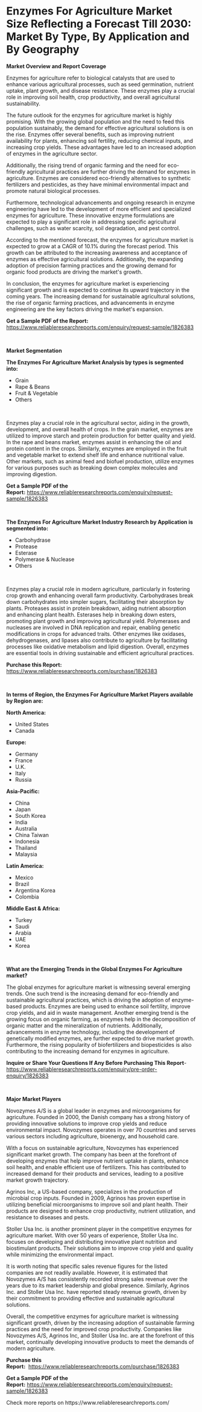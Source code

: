 <p><h1>Enzymes For Agriculture Market Size Reflecting a Forecast Till 2030: Market By Type, By Application and By Geography</h1></p><p><strong>Market Overview and Report Coverage</strong></p>
<p><p>Enzymes for agriculture refer to biological catalysts that are used to enhance various agricultural processes, such as seed germination, nutrient uptake, plant growth, and disease resistance. These enzymes play a crucial role in improving soil health, crop productivity, and overall agricultural sustainability.</p><p>The future outlook for the enzymes for agriculture market is highly promising. With the growing global population and the need to feed this population sustainably, the demand for effective agricultural solutions is on the rise. Enzymes offer several benefits, such as improving nutrient availability for plants, enhancing soil fertility, reducing chemical inputs, and increasing crop yields. These advantages have led to an increased adoption of enzymes in the agriculture sector.</p><p>Additionally, the rising trend of organic farming and the need for eco-friendly agricultural practices are further driving the demand for enzymes in agriculture. Enzymes are considered eco-friendly alternatives to synthetic fertilizers and pesticides, as they have minimal environmental impact and promote natural biological processes.</p><p>Furthermore, technological advancements and ongoing research in enzyme engineering have led to the development of more efficient and specialized enzymes for agriculture. These innovative enzyme formulations are expected to play a significant role in addressing specific agricultural challenges, such as water scarcity, soil degradation, and pest control.</p><p>According to the mentioned forecast, the enzymes for agriculture market is expected to grow at a CAGR of 10.1% during the forecast period. This growth can be attributed to the increasing awareness and acceptance of enzymes as effective agricultural solutions. Additionally, the expanding adoption of precision farming practices and the growing demand for organic food products are driving the market's growth.</p><p>In conclusion, the enzymes for agriculture market is experiencing significant growth and is expected to continue its upward trajectory in the coming years. The increasing demand for sustainable agricultural solutions, the rise of organic farming practices, and advancements in enzyme engineering are the key factors driving the market's expansion.</p></p>
<p><strong>Get a Sample PDF of the Report:</strong> <a href="https://www.reliableresearchreports.com/enquiry/request-sample/1826383">https://www.reliableresearchreports.com/enquiry/request-sample/1826383</a></p>
<p>&nbsp;</p>
<p><strong>Market Segmentation</strong></p>
<p><strong>The Enzymes For Agriculture Market Analysis by types is segmented into:</strong></p>
<p><ul><li>Grain</li><li>Rape & Beans</li><li>Fruit & Vegetable</li><li>Others</li></ul></p>
<p>&nbsp;</p>
<p><p>Enzymes play a crucial role in the agricultural sector, aiding in the growth, development, and overall health of crops. In the grain market, enzymes are utilized to improve starch and protein production for better quality and yield. In the rape and beans market, enzymes assist in enhancing the oil and protein content in the crops. Similarly, enzymes are employed in the fruit and vegetable market to extend shelf life and enhance nutritional value. Other markets, such as animal feed and biofuel production, utilize enzymes for various purposes such as breaking down complex molecules and improving digestion.</p></p>
<p><strong>Get a Sample PDF of the Report:</strong>&nbsp;<a href="https://www.reliableresearchreports.com/enquiry/request-sample/1826383">https://www.reliableresearchreports.com/enquiry/request-sample/1826383</a></p>
<p>&nbsp;</p>
<p><strong>The Enzymes For Agriculture Market Industry Research by Application is segmented into:</strong></p>
<p><ul><li>Carbohydrase</li><li>Protease</li><li>Esterase</li><li>Polymerase & Nuclease</li><li>Others</li></ul></p>
<p>&nbsp;</p>
<p><p>Enzymes play a crucial role in modern agriculture, particularly in fostering crop growth and enhancing overall farm productivity. Carbohydrases break down carbohydrates into simpler sugars, facilitating their absorption by plants. Proteases assist in protein breakdown, aiding nutrient absorption and enhancing plant health. Esterases help in breaking down esters, promoting plant growth and improving agricultural yield. Polymerases and nucleases are involved in DNA replication and repair, enabling genetic modifications in crops for advanced traits. Other enzymes like oxidases, dehydrogenases, and lipases also contribute to agriculture by facilitating processes like oxidative metabolism and lipid digestion. Overall, enzymes are essential tools in driving sustainable and efficient agricultural practices.</p></p>
<p><strong>Purchase this Report:</strong>&nbsp; <a href="https://www.reliableresearchreports.com/purchase/1826383">https://www.reliableresearchreports.com/purchase/1826383</a></p>
<p>&nbsp;</p>
<p><strong>In terms of Region, the Enzymes For Agriculture Market Players available by Region are:</strong></p>
<p>
    <p> <strong> North America: </strong>
        <ul>
            <li>United States</li>
            <li>Canada</li>
        </ul>
        </p> 
    <p> <strong> Europe: </strong>
        <ul>
            <li>Germany</li>
            <li>France</li>
            <li>U.K.</li>
            <li>Italy</li>
            <li>Russia</li>
        </ul>
        </p> 
    <p> <strong> Asia-Pacific: </strong>
        <ul>
            <li>China</li>
            <li>Japan</li>
            <li>South Korea</li>
            <li>India</li>
            <li>Australia</li>
            <li>China Taiwan</li>
            <li>Indonesia</li>
            <li>Thailand</li>
            <li>Malaysia</li>
        </ul>
        </p> 
    <p> <strong> Latin America: </strong>
        <ul>
            <li>Mexico</li>
            <li>Brazil</li>
            <li>Argentina Korea</li>
            <li>Colombia</li>
        </ul>
        </p> 
    <p> <strong> Middle East & Africa: </strong>
        <ul>
            <li>Turkey</li>
            <li>Saudi</li>
            <li>Arabia</li>
            <li>UAE</li>
            <li>Korea</li>
        </ul>
    </p>
    </p>
<p>&nbsp;</p>
<p><strong>What are the Emerging Trends in the Global Enzymes For Agriculture market?</strong></p>
<p><p>The global enzymes for agriculture market is witnessing several emerging trends. One such trend is the increasing demand for eco-friendly and sustainable agricultural practices, which is driving the adoption of enzyme-based products. Enzymes are being used to enhance soil fertility, improve crop yields, and aid in waste management. Another emerging trend is the growing focus on organic farming, as enzymes help in the decomposition of organic matter and the mineralization of nutrients. Additionally, advancements in enzyme technology, including the development of genetically modified enzymes, are further expected to drive market growth. Furthermore, the rising popularity of biofertilizers and biopesticides is also contributing to the increasing demand for enzymes in agriculture.</p></p>
<p><strong>Inquire or Share Your Questions If Any Before Purchasing This Report</strong>- <a href="https://www.reliableresearchreports.com/enquiry/pre-order-enquiry/1826383">https://www.reliableresearchreports.com/enquiry/pre-order-enquiry/1826383</a></p>
<p>&nbsp;</p>
<p><strong>Major Market Players</strong></p>
<p><p>Novozymes A/S is a global leader in enzymes and microorganisms for agriculture. Founded in 2000, the Danish company has a strong history of providing innovative solutions to improve crop yields and reduce environmental impact. Novozymes operates in over 70 countries and serves various sectors including agriculture, bioenergy, and household care.</p><p>With a focus on sustainable agriculture, Novozymes has experienced significant market growth. The company has been at the forefront of developing enzymes that help improve nutrient uptake in plants, enhance soil health, and enable efficient use of fertilizers. This has contributed to increased demand for their products and services, leading to a positive market growth trajectory.</p><p>Agrinos Inc, a US-based company, specializes in the production of microbial crop inputs. Founded in 2009, Agrinos has proven expertise in utilizing beneficial microorganisms to improve soil and plant health. Their products are designed to enhance crop productivity, nutrient utilization, and resistance to diseases and pests.</p><p>Stoller Usa Inc. is another prominent player in the competitive enzymes for agriculture market. With over 50 years of experience, Stoller Usa Inc. focuses on developing and distributing innovative plant nutrition and biostimulant products. Their solutions aim to improve crop yield and quality while minimizing the environmental impact.</p><p>It is worth noting that specific sales revenue figures for the listed companies are not readily available. However, it is estimated that Novozymes A/S has consistently recorded strong sales revenue over the years due to its market leadership and global presence. Similarly, Agrinos Inc. and Stoller Usa Inc. have reported steady revenue growth, driven by their commitment to providing effective and sustainable agricultural solutions.</p><p>Overall, the competitive enzymes for agriculture market is witnessing significant growth, driven by the increasing adoption of sustainable farming practices and the need for improved crop productivity. Companies like Novozymes A/S, Agrinos Inc, and Stoller Usa Inc. are at the forefront of this market, continually developing innovative products to meet the demands of modern agriculture.</p></p>
<p><strong>Purchase this Report:</strong>&nbsp;&nbsp;<a href="https://www.reliableresearchreports.com/purchase/1826383">https://www.reliableresearchreports.com/purchase/1826383</a></p>
<p></p>
<p><strong>Get a Sample PDF of the Report:</strong>&nbsp;<a href="https://www.reliableresearchreports.com/enquiry/request-sample/1826383">https://www.reliableresearchreports.com/enquiry/request-sample/1826383</a></p>
<p>Check more reports on https://www.reliableresearchreports.com/</p>